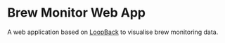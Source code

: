 # Brew Monitor Web App

A web application based on [LoopBack](http://loopback.io) to visualise brew monitoring data.
